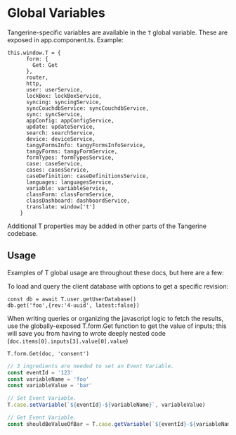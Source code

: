 # Global Variables

Tangerine-specific variables are available in the `T` global variable. These are exposed in app.component.ts. Example:

```
this.window.T = {
      form: {
        Get: Get
      },
      router,
      http,
      user: userService,
      lockBox: lockBoxService,
      syncing: syncingService,
      syncCouchdbService: syncCouchdbService, 
      sync: syncService,
      appConfig: appConfigService,
      update: updateService,
      search: searchService,
      device: deviceService,
      tangyFormsInfo: tangyFormsInfoService,
      tangyForms: tangyFormService,
      formTypes: formTypesService,
      case: caseService,
      cases: casesService,
      caseDefinition: caseDefinitionsService,
      languages: languagesService,
      variable: variableService,
      classForm: classFormService,
      classDashboard: dashboardService,
      translate: window['t']
    }
```

Additional T properties may be added in other parts of the Tangerine codebase. 

## Usage

Examples of T global usage are throughout these docs, but here are a few:

To load and query the client database with options to get a specific revision:

```
const db = await T.user.getUserDatabase()
db.get('foo',{rev:'4-uuid', latest:false})
```

When writing queries or organizing the javascript logic to fetch the results, use the globally-exposed T.form.Get function to get the value of inputs; this will save you from having to wrote deeply nested code (`doc.items[0].inputs[3].value[0].value`)

`T.form.Get(doc, 'consent')`


```javascript
// 3 ingredients are needed to set an Event Variable.
const eventId = '123'
const variableName = 'foo'
const variableValue = 'bar'

// Set Event Variable.
T.case.setVariable(`${eventId}-${variableName}`, variableValue)

// Get Event Variable.
const shouldBeValueOfBar = T.case.getVariable(`${eventId}-${variableName}`)
```
